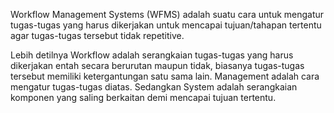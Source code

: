 Workflow Management Systems (WFMS) adalah suatu cara untuk mengatur tugas-tugas yang harus dikerjakan untuk mencapai tujuan/tahapan tertentu agar tugas-tugas tersebut tidak repetitive.

Lebih detilnya Workflow adalah serangkaian tugas-tugas yang harus dikerjakan entah secara berurutan maupun tidak, biasanya tugas-tugas tersebut memiliki ketergantungan satu sama lain. Management adalah cara mengatur tugas-tugas diatas. Sedangkan System adalah serangkaian komponen yang saling berkaitan demi mencapai tujuan tertentu.
